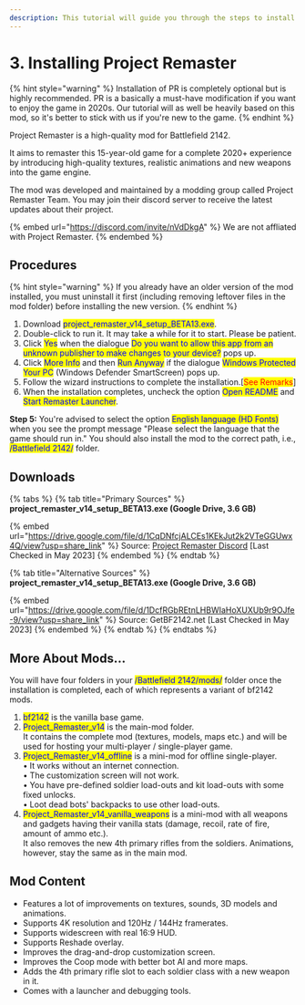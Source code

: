 ```yaml
---
description: This tutorial will guide you through the steps to install Project Remaster.
---
```


# 3. Installing ​Project Remaster

{% hint style="warning" %}
​Installation of PR is completely optional but is highly recommended. PR is a basically a must-have modification if you want to enjoy the game in 2020s. Our tutorial will as well be heavily based on this mod, so it's better to stick with us if you're new to the game.
{% endhint %}

Project Remaster is a high-quality mod for Battlefield 2142.

It aims to remaster this 15-year-old game for a complete 2020+ experience by introducing high-quality textures, realistic animations and new weapons into the game engine.&#x20;

The mod was developed and maintained by a modding group called Project Remaster Team. You may join their discord server to receive the latest updates about their project.

{% embed url="https://discord.com/invite/nVdDkgA" %}
We are not affliated with Project Remaster.
{% endembed %}

## Procedures

{% hint style="warning" %}
If you already have an older version of the mod installed, you must uninstall it first (including removing leftover files in the mod folder) before installing the new version.
{% endhint %}

1. Download <mark style="color:blue;">project\_remaster\_v14\_setup\_BETA13.exe</mark>.
2. Double-click to run it. It may take a while for it to start. Please be patient.
3. Click <mark style="color:blue;">Yes</mark> when the dialogue <mark style="color:blue;">Do you want to allow this app from an unknown publisher to make changes to your device?</mark> pops up.
4. ​Click <mark style="color:blue;">More Info</mark> and then <mark style="color:blue;">Run Anyway</mark> if the dialogue <mark style="color:blue;">Windows Protected Your PC</mark> (Windows Defender SmartScreen) pops up.
5. Follow the wizard instructions to complete the installation.​ \[<mark style="color:red;">See Remarks</mark>]
6. When the installation completes, uncheck the option <mark style="color:blue;">Open README</mark> and <mark style="color:blue;">Start Remaster Launcher</mark>.

**Step 5:** You're advised to select the option <mark style="color:blue;">English language (HD Fonts)</mark>**​** when you see the prompt message "Please select the language that the game should run in." You should also install the mod to the correct path, i.e., <mark style="color:blue;">/Battlefield 2142/</mark> folder.&#x20;

## Downloads

{% tabs %}
{% tab title="Primary Sources" %}
**project\_remaster\_v14\_setup\_BETA13.exe (Google Drive, 3.6 GB)**

{% embed url="https://drive.google.com/file/d/1CqDNfcjALCEs1KEkJut2k2VTeGGUwx4Q/view?usp=share_link" %}
Source: [Project Remaster Discord](https://discord.gg/nVdDkgA) \[Last Checked in May 2023]
{% endembed %}
{% endtab %}

{% tab title="Alternative Sources" %}
**project\_remaster\_v14\_setup\_BETA13.exe (Google Drive, 3.6 GB)**

{% embed url="https://drive.google.com/file/d/1DcfRGbREtnLHBWIaHoXUXUb9r9OJfe-9/view?usp=share_link" %}
Source: GetBF2142.net \[Last Checked in May 2023]
{% endembed %}
{% endtab %}
{% endtabs %}

## More About Mods...

You will have four folders in your <mark style="color:blue;">/Battlefield 2142/mods/</mark> folder once the installation is completed, each of which represents a variant of bf2142 mods.

1. <mark style="color:blue;">bf2142</mark> is the vanilla base game.
2. <mark style="color:blue;">Project\_Remaster\_v14</mark> is the main-mod folder.\
   It contains the complete mod (textures, models, maps etc.) and will be used for hosting your multi-player / single-player game.
3. <mark style="color:blue;">Project\_Remaster\_v14\_offline</mark> is a mini-mod for offline single-player.\
   • It works without an internet connection.\
   • The customization screen will not work.\
   • You have pre-defined soldier load-outs and kit load-outs with some fixed unlocks.\
   • Loot dead bots' backpacks to use other load-outs.
4. <mark style="color:blue;">Project\_Remaster\_v14\_vanilla\_weapons</mark> is a mini-mod with all weapons and gadgets having their vanilla stats (damage, recoil, rate of fire, amount of ammo etc.).\
   It also removes the new 4th primary rifles from the soldiers. Animations, however, stay the same as in the main mod.

## Mod Content

* Features a lot of improvements on textures, sounds, 3D models and animations.
* Supports 4K resolution and 120Hz / 144Hz framerates.
* Supports widescreen with real 16:9 HUD.
* Supports Reshade overlay.
* Improves the drag-and-drop customization screen.
* Improves the Coop mode with better bot AI and more maps.
* Adds the 4th primary rifle slot to each soldier class with a new weapon in it.
* Comes with a launcher and debugging tools.
